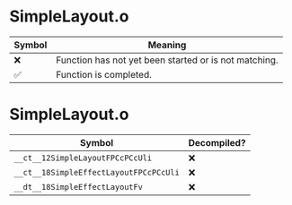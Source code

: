 # SimpleLayout.o
| Symbol | Meaning 
| ------------- | ------------- 
| :x: | Function has not yet been started or is not matching. 
| :white_check_mark: | Function is completed. 


# SimpleLayout.o
| Symbol | Decompiled? |
| ------------- | ------------- |
| `__ct__12SimpleLayoutFPCcPCcUli` | :x: |
| `__ct__18SimpleEffectLayoutFPCcPCcUli` | :x: |
| `__dt__18SimpleEffectLayoutFv` | :x: |
